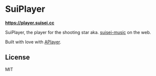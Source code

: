 # SuiPlayer

**<https://player.suisei.cc>**

SuiPlayer, the player for the shooting star aka. [suisei-music](https://github.com/suisei-cn/suisei-music) on the web.

Built with love with [APlayer](https://aplayer.js.org/).

## License

MIT
